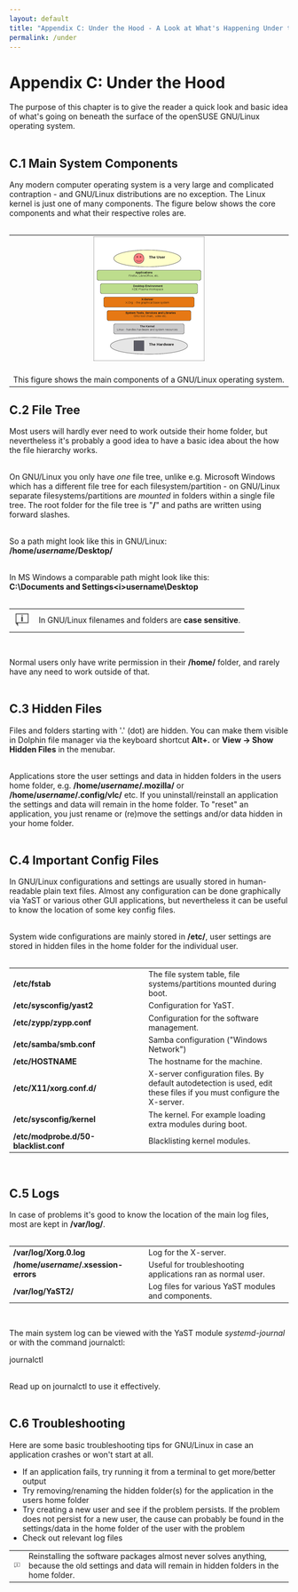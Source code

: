 ```yaml
---
layout: default
title: "Appendix C: Under the Hood - A Look at What's Happening Under the Surface"
permalink: /under
---
```


# Appendix C: Under the Hood

The purpose of this chapter is to give the reader a quick look and basic idea of what's going on beneath the surface of the openSUSE GNU/Linux operating system.<br /><br />



## C.1 Main System Components

Any modern computer operating system is a very large and complicated contraption - and GNU/Linux distributions are no exception. The Linux kernel is just one of many components. The figure below shows the core components and what their respective roles are.<br /><br />

<table style="text-align: left; width: 100%;" border="0" cellpadding="2" cellspacing="2">
        <tbody>
        <tr>
        <td style="width: 50%;"><center><a href="images/pics/distro.png" rel="thumbnail"><img src="images/pics/distrob.png" alt="distro" class="pic" /></a></center><br /></td>
        </tr>
        <tr>
        <td class="image-caption">This figure shows the main components of a GNU/Linux operating system.</td>
        </tr>
        </tbody>
</table>



## C.2 File Tree

Most users will hardly ever need to work outside their home folder, but nevertheless it's probably a good idea to have a basic idea about the how the file hierarchy works.<br /><br />

On GNU/Linux you only have <i>one</i> file tree, unlike e.g. Microsoft Windows which has a different file tree for each filesystem/partition - on GNU/Linux separate filesystems/partitions are <i>mounted</i> in folders within a single file tree. The root folder for the file tree is "<b>/</b>" and paths are written using forward slashes.<br /><br />

So a path might look like this in GNU/Linux:<br />
<b>/home/<i>username</i>/Desktop/</b><br /><br />

In MS Windows a comparable path might look like this:<br />
<b>C:\Documents and Settings\<i>username</i>\Desktop</b><br /><br />

<div class="tip">
<table>
<tbody>
<tr>
<td><img src="images/pics/tip.png" alt="tip" /></td>
<td>In GNU/Linux filenames and folders are <b>case sensitive</b>.</td>
</tr>
</tbody>
</table>
</div><br />

Normal users only have write permission in their <b>/home/</b> folder, and rarely have any need to work outside of that.<br /><br />


## C.3 Hidden Files

Files and folders starting with '.' (dot) are hidden. You can make them visible in Dolphin file manager via the keyboard shortcut <b>Alt+.</b> or <b>View -&gt; Show Hidden Files</b> in the menubar.<br /><br />

Applications store the user settings and data in hidden folders in the users home folder, e.g. <b>/home/<i>username</i>/.mozilla/</b> or <b>/home/<i>username</i>/.config/vlc/</b> etc. If you uninstall/reinstall an application the settings and data will remain in the home folder. To "reset" an application, you just rename or (re)move the settings and/or data hidden in your home folder.<br /><br />



## C.4 Important Config Files

In GNU/Linux configurations and settings are usually stored in human-readable plain text files. Almost any configuration can be done graphically via YaST or various other GUI applications, but nevertheless it can be useful to know the location of some key config files.<br /><br />

System wide configurations are mainly stored in <b>/etc/</b>, user settings are stored in hidden files in the home folder for the individual user.<br /><br />

<table class="table">
<tbody>
    <tr>
    <td style="width: 230px;"><b>/etc/fstab</b></td>
    <td>The file system table, file systems/partitions mounted during boot.</td>
    </tr>
    <tr class="d1">
    <td style="width: 230px;"><b>/etc/sysconfig/yast2</b></td>
    <td>Configuration for YaST.</td>
    </tr>
    <tr>
    <td style="width: 230px;"><b>/etc/zypp/zypp.conf</b></td>
    <td>Configuration for the software management.</td>
    </tr>
    <tr class="d1">
    <td style="width: 230px;"><b>/etc/samba/smb.conf</b></td>
    <td>Samba configuration ("Windows Network")</td>
    </tr>
    <tr>
    <td style="width: 230px;"><b>/etc/HOSTNAME</b></td>
    <td>The hostname for the machine.</td>
    </tr>
    <tr class="d1">
    <td style="width: 230px;"><b>/etc/X11/xorg.conf.d/</b></td>
    <td>X-server configuration files. By default autodetection is used, edit these files if you must configure the X-server.</td>
    </tr>
    <tr>
    <td style="width: 230px;"><b>/etc/sysconfig/kernel</b></td>
    <td>The kernel. For example loading extra modules during boot.</td>
    </tr>
    <tr class="d1">
    <td style="width: 230px;"><b>/etc/modprobe.d/50-blacklist.conf</b></td>
    <td>Blacklisting kernel modules.</td>
    </tr>
    </tbody>
</table><br />


## C.5 Logs

In case of problems it's good to know the location of the main log files, most are kept in <b>/var/log/</b>.<br /><br />

<table class="table">
<tbody>
  <tr>
      <td style="width: 230px;"><b>/var/log/Xorg.0.log</b></td>
      <td>Log for the X-server.</td>
  </tr>
  <tr class="d1">
      <td style="width: 230px;"><b>/home/<i>username</i>/.xsession-errors</b></td>
      <td>Useful for troubleshooting applications ran as normal user.</td>
  </tr>
  <tr class="d1">
      <td style="width: 230px;"><b>/var/log/YaST2/</b></td>
      <td>Log files for various YaST modules and components.</td>
  </tr>
  </tbody>
</table><br />

The main system log can be viewed with the YaST module <i>systemd-journal</i> or with the command journalctl:
<div class="clroot">journalctl</div><br />

Read up on journalctl to use it effectively.<br /><br />

## C.6 Troubleshooting

Here are some basic troubleshooting tips for GNU/Linux in case an application crashes or won't start at all.

<ul>
<li>If an application fails, try running it from a terminal to get more/better output</li>
<li>Try removing/renaming the hidden folder(s) for the application in the users home folder</li>
<li>Try creating a new user and see if the problem persists. If the problem does not persist for a new user, the cause can probably be found in the settings/data in the home folder of the user with the problem</li>
<li>Check out relevant log files</li>
</ul>

<div class="tip">
<table>
<tbody>
<tr>
<td><img src="images/pics/tip.png" alt="tip" /></td>
<td>Reinstalling the software packages almost never solves anything, because the old settings and data will remain in hidden folders in the home folder.</td>
</tr>
</tbody>
</table>
</div><br />
